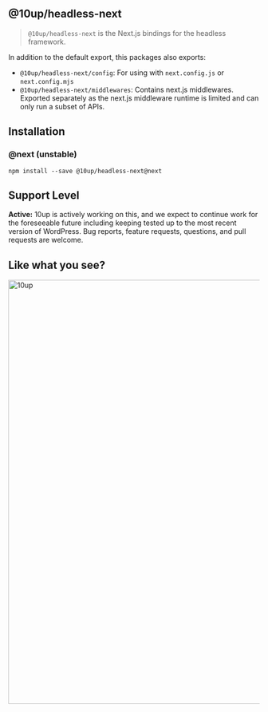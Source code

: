 ## @10up/headless-next

> `@10up/headless-next` is the Next.js bindings for the headless framework.

In addition to the default export, this packages also exports:
- `@10up/headless-next/config`: For using with `next.config.js` or `next.config.mjs`
- `@10up/headless-next/middlewares`: Contains next.js middlewares. Exported separately as the next.js middleware runtime is limited and can only run a subset of APIs.

## Installation

### @next (unstable)

```
npm install --save @10up/headless-next@next
```

## Support Level

**Active:** 10up is actively working on this, and we expect to continue work for the foreseeable future including keeping tested up to the most recent version of WordPress.  Bug reports, feature requests, questions, and pull requests are welcome.

## Like what you see?

<a href="http://10up.com/contact/"><img src="https://10up.com/uploads/2016/10/10up-Github-Banner.png" width="850" alt="10up"></a>
